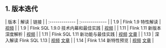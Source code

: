 
## 1. 版本迭代

| 版本 | 解读 | 链接 |
| :------------- | :------------- |
| 1.9   | Flink 1.9 特性解读 | [视频](https://www.bilibili.com/video/BV1Jx411X72n?p=1) |
| 1.9   | Flink SQL 1.9.0 技术内幕和最佳实践 | [视频](https://www.bilibili.com/video/BV1Y4411y7u6?p=5) |
| 1.11  | Flink 1.11 新版本深度解析 | [视频](https://www.bilibili.com/video/BV1ph411o746?spm_id_from=333.999.0.0) |
| 1.11  | Flink SQL 1.11 新功能与最佳实践 | [视频](https://www.bilibili.com/video/BV1Ck4y1y7Dc?p=4) [文章](https://mp.weixin.qq.com/s/pB7cqD7b8RUEfc9OJ5AMgA) |
| 1.13  | 深入解读 Flink SQL 1.13 | [视频](https://www.bilibili.com/video/BV1KQ4y1d7Dk?spm_id_from=333.999.0.0) [文章](https://mp.weixin.qq.com/s/KaWJ99oGn3WJysfc5OcmTA) |
| 1.14  | Flink 1.14 新特性预览 | [视频](https://www.bilibili.com/video/BV1xM4y157AD?p=4) [文章](https://mp.weixin.qq.com/s/J1HmeXRGkSrY4aSTTCdiMA) |

